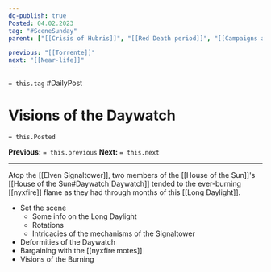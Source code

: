 ```yaml
---
dg-publish: true
Posted: 04.02.2023
tag: "#SceneSunday"
parent: ["[[Crisis of Hubris]]", "[[Red Death period]]", "[[Campaigns against the Red Court]]", "[[Nyxfire motes]]", "[[House of the Sun]]", "[[State religion]]", "[[Burning]]", "[[New Vergonic Movement]]"]

previous: "[[Torrente]]"
next: "[[Near-life]]"
---
```

`= this.tag` #DailyPost 
# Visions of the Daywatch
`= this.Posted`

**Previous:** `= this.previous`
**Next:** `= this.next`

---

Atop the [[Elven Signaltower]], two members of the [[House of the Sun]]'s [[House of the Sun#Daywatch|Daywatch]] tended to the ever-burning [[nyxfire]] flame as they had through months of this [[Long Daylight]].

- Set the scene
    - Some info on the Long Daylight
    - Rotations
    - Intricacies of the mechanisms of the Signaltower
- Deformities of the Daywatch
- Bargaining with the [[nyxfire motes]]
- Visions of the Burning